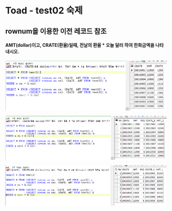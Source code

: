 # Toad - test02 숙제

## rownum을 이용한 이전 레코드 참조

#### AMT\(dollar\)이고, CRATE\(환율\)일때, 전날의 환율 \* 오늘 달러 하여 한화금액을 나타내시오.

![&#xD14C;&#xC774;&#xBE14; &#xD655;&#xC778;](../../.gitbook/assets/test02-1.png)



![&#xBE44;&#xAD50;&#xD558;&#xAE30;&#xC704;&#xD55C; &#xC778;&#xB77C;&#xC778;&#xBDF0; &#xC0DD;&#xC131;](../../.gitbook/assets/test02-2.png)

![&#xC804;&#xB0A0; &#xAC12; &#xBE44;&#xAD50;&#xB97C; &#xC704;&#xD55C; rownum-1](../../.gitbook/assets/test02-3.png)


